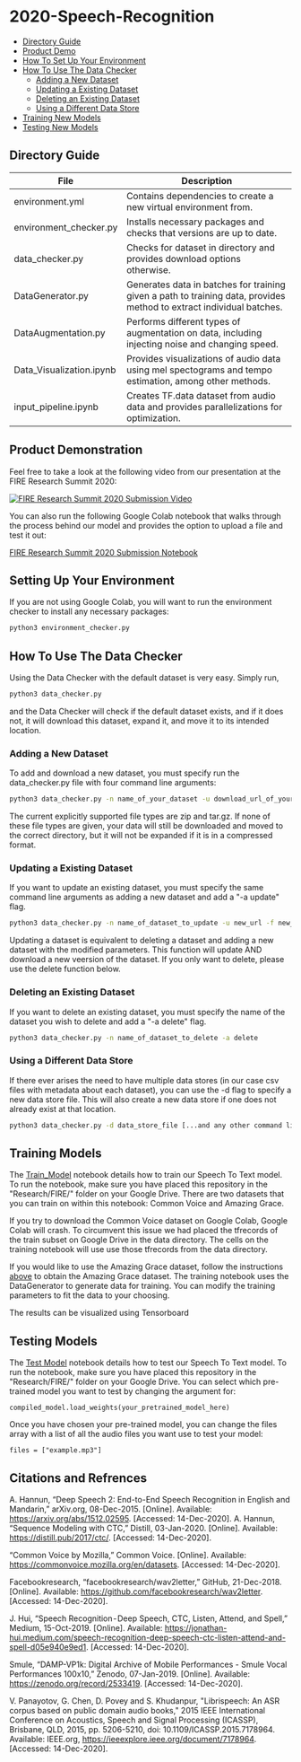 # 2020-Speech-Recognition

* [Directory Guide](#directory-guide)
* [Product Demo](#product-demonstration)
* [How To Set Up Your Environment](#setting-up-your-environment)
* [How To Use The Data Checker](#how-to-use-the-data-checker)
  * [Adding a New Dataset](#adding-a-new-dataset)
  * [Updating a Existing Dataset](#updating-a-existing-dataset)
  * [Deleting an Existing Dataset](#deleting-an-existing-dataset)
  * [Using a Different Data Store](#using-a-different-data-store)
* [Training New Models](#training-models)
* [Testing New Models](#testing-models)

## Directory Guide

| File                        | Description                                                                                                           |
| -------------               | -------------                                                                                                         |
| environment.yml             | Contains dependencies to create a new virtual environment from.                                                       |
| environment_checker.py      | Installs necessary packages and checks that versions are up to date.                                                  |
| data_checker.py             | Checks for dataset in directory and provides download options otherwise.                                              |
| DataGenerator.py            | Generates data in batches for training given a path to training data, provides method to extract individual batches.  |
| DataAugmentation.py         | Performs different types of augmentation on data, including injecting noise and changing speed.                       |
| Data_Visualization.ipynb    | Provides visualizations of audio data using mel spectograms and tempo estimation, among other methods.                |
| input_pipeline.ipynb        | Creates TF.data dataset from audio data and provides parallelizations for optimization.                               |

## Product Demonstration

Feel free to take a look at the following video from our presentation at the FIRE Research Summit 2020:

[![FIRE Research Summit 2020 Submission Video](https://img.youtube.com/vi/2-uc0R6Kx_o/0.jpg)](https://www.youtube.com/watch?v=2-uc0R6Kx_o)

You can also run the following Google Colab notebook that walks through the process behind our model and provides the option to upload a file and test it out:

[FIRE Research Summit 2020 Submission Notebook](https://colab.research.google.com/drive/1e-qTOuuntbBJlDb5v8JPLPOqTqZzYJ30?authuser=1#scrollTo=BbpzxVg0iUsH)


## Setting Up Your Environment

If you are not using Google Colab, you will want to run the environment checker to install any necessary packages:

```bash
python3 environment_checker.py
```

## How To Use The Data Checker

Using the Data Checker with the default dataset is very easy. Simply run,

```bash
python3 data_checker.py
```

and the Data Checker will check if the default dataset exists, and if it does not, it will download this dataset, expand it, and move it to its intended location.

### Adding a New Dataset

To add and download a new dataset, you must specify run the data\_checker.py file with four command line arguments:

```bash
python3 data_checker.py -n name_of_your_dataset -u download_url_of_your_dataset -f local_directory_for_your_dataset -t file_type
```

The current explicitly supported file types are zip and tar.gz. If none of these file types are given, your data will still be downloaded and moved to the correct directory, but it will not be expanded if it is in a compressed format.

### Updating a Existing Dataset

If you want to update an existing dataset, you must specify the same command line arguments as adding a new dataset and add a "-a update" flag.

```bash
python3 data_checker.py -n name_of_dataset_to_update -u new_url -f new_local_directory -t new_file_type -a update
```

Updating a dataset is equivalent to deleting a dataset and adding a new dataset with the modified parameters. This function will update AND download a new veersion of the dataset. If you only want to delete, please use the delete function below.

### Deleting an Existing Dataset

If you want to delete an existing dataset, you must specify the name of the dataset you wish to delete and add a "-a delete" flag.

```bash
python3 data_checker.py -n name_of_dataset_to_delete -a delete
```

### Using a Different Data Store

If there ever arises the need to have multiple data stores (in our case csv files with metadata about each dataset), you can use the -d flag to specify a new data store file. This will also create a new data store if one does not already exist at that location. 

```bash
python3 data_checker.py -d data_store_file [...and any other command line arguments you may need...]
``` 

## Training Models

The [Train_Model](Model/Train_Model.ipynb) notebook details how to train our Speech To Text model. To run the notebook, make sure you have placed this repository in the "Research/FIRE/" folder on your Google Drive. There are two datasets that you can train on within this notebook: Common Voice and Amazing Grace. 

If you try to download the Common Voice dataset on Google Colab, Google Colab will crash. To circumvent this issue we had placed the tfrecords of the train subset on Google Drive in the data directory. The cells on the training notebook will use use those tfrecords from the data directory. 

If you would like to use the Amazing Grace dataset, follow the instructions [above](#how-to-use-the-data-checker) to obtain the Amazing Grace dataset. The training notebook uses the DataGenerator to generate data for training. You can modify the training parameters to fit the data to your choosing. 

The results can be visualized using Tensorboard

## Testing Models

The [Test Model](Test_Model.ipynb) notebook details how to test our Speech To Text model. To run the notebook, make sure you have placed this repository in the "Research/FIRE/" folder on your Google Drive. You can select which pre-trained model you want to test by changing the argument for:

```
compiled_model.load_weights(your_pretrained_model_here)
```

Once you have chosen your pre-trained model, you can change the files array with a list of all the audio files you want use to test your model:

```
files = ["example.mp3"]
```

## Citations and Refrences

A. Hannun, “Deep Speech 2: End-to-End Speech Recognition in English and Mandarin,” arXiv.org, 08-Dec-2015. [Online]. Available: https://arxiv.org/abs/1512.02595. [Accessed: 14-Dec-2020]. 
A. Hannun, “Sequence Modeling with CTC,” Distill, 03-Jan-2020. [Online]. Available: https://distill.pub/2017/ctc/. [Accessed: 14-Dec-2020]. 

“Common Voice by Mozilla,” Common Voice. [Online]. Available: https://commonvoice.mozilla.org/en/datasets. [Accessed: 14-Dec-2020].

Facebookresearch, “facebookresearch/wav2letter,” GitHub, 21-Dec-2018. [Online]. Available: https://github.com/facebookresearch/wav2letter. [Accessed: 14-Dec-2020]. 

J. Hui, “Speech Recognition - Deep Speech, CTC, Listen, Attend, and Spell,” Medium, 15-Oct-2019. [Online]. Available: https://jonathan-hui.medium.com/speech-recognition-deep-speech-ctc-listen-attend-and-spell-d05e940e9ed1. [Accessed: 14-Dec-2020]. 

Smule, “DAMP-VP1k: Digital Archive of Mobile Performances - Smule Vocal Performances 100x10,” Zenodo, 07-Jan-2019. [Online]. Available: https://zenodo.org/record/2533419. [Accessed: 14-Dec-2020]. 

V. Panayotov, G. Chen, D. Povey and S. Khudanpur, "Librispeech: An ASR corpus based on public domain audio books," 2015 IEEE International Conference on Acoustics, Speech and Signal Processing (ICASSP), Brisbane, QLD, 2015, pp. 5206-5210, doi: 10.1109/ICASSP.2015.7178964. Available: IEEE.org, https://ieeexplore.ieee.org/document/7178964. [Accessed: 14-Dec-2020].
